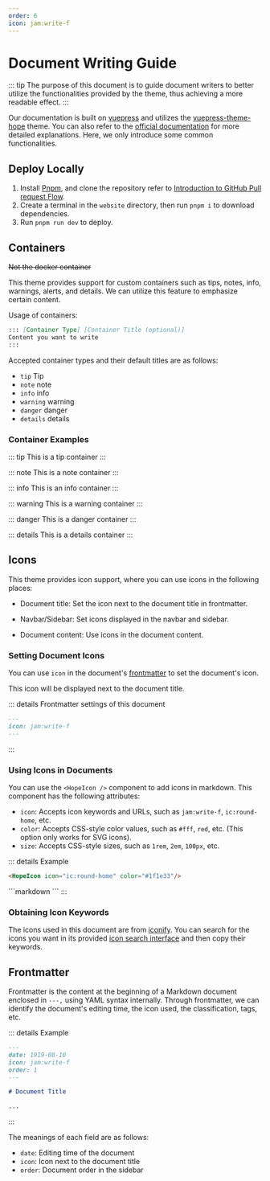 ```yaml
---
order: 6
icon: jam:write-f
---
```


# Document Writing Guide

::: tip
The purpose of this document is to guide document writers to better utilize the functionalities provided by the theme, thus achieving a more readable effect.
:::

Our documentation is built on [vuepress](https://github.com/vuejs/vuepress) and utilizes the [vuepress-theme-hope](https://github.com/vuepress-theme-hope/vuepress-theme-hope) theme. You can also refer to the [official documentation](https://theme-hope.vuejs.press/en/) for more detailed explanations. Here, we only introduce some common functionalities.

## Deploy Locally

1. Install [Pnpm](https://pnpm.io/installation), and clone the repository refer to [Introduction to GitHub Pull request Flow](./development.md#introduction-to-github-pull-request-flow).
2. Create a terminal in the `website` directory, then run `pnpm i` to download dependencies.
3. Run `pnpm run dev` to deploy.

## Containers

~~Not the docker container~~

This theme provides support for custom containers such as tips, notes, info, warnings, alerts, and details. We can utilize this feature to emphasize certain content.

Usage of containers:

```markdown
::: [Container Type] [Container Title (optional)]
Content you want to write
:::
```

Accepted container types and their default titles are as follows:

- `tip` Tip
- `note` note
- `info` info
- `warning` warning
- `danger` danger
- `details` details

### Container Examples

::: tip
This is a tip container
:::

::: note
This is a note container
:::

::: info
This is an info container
:::

::: warning
This is a warning container
:::

::: danger
This is a danger container
:::

::: details
This is a details container
:::

## Icons

This theme provides icon support, where you can use icons in the following places:

- Document title: Set the icon next to the document title in frontmatter.

- Navbar/Sidebar: Set icons displayed in the navbar and sidebar.

- Document content: Use icons in the document content.

### Setting Document Icons

You can use `icon` in the document's [frontmatter](#Frontmatter) to set the document's icon.

This icon will be displayed next to the document title.

::: details Frontmatter settings of this document

```markdown
---
icon: jam:write-f
---
```

:::

### Using Icons in Documents

You can use the `<HopeIcon />` component to add icons in markdown. This component has the following attributes:

- `icon`: Accepts icon keywords and URLs, such as `jam:write-f`, `ic:round-home`, etc.
- `color`: Accepts CSS-style color values, such as `#fff`, `red`, etc. (This option only works for SVG icons).
- `size`: Accepts CSS-style sizes, such as `1rem`, `2em`, `100px`, etc.

::: details Example
<HopeIcon icon="ic:round-home" color="#1f1e33"/>

```markdown
<HopeIcon icon="ic:round-home" color="#1f1e33"/>
```

<HopeIcon icon="https://cdn.jsdelivr.net/gh/MaaAssistantArknights/design@main/logo/maa-logo_512x512.png" size="4rem" />
```markdown
<HopeIcon icon="https://cdn.jsdelivr.net/gh/MaaAssistantArknights/design@main/logo/maa-logo_512x512.png" size="4rem" />
```
:::

### Obtaining Icon Keywords

The icons used in this document are from [iconify](https://iconify.design/). You can search for the icons you want in its provided [icon search interface](https://icon-sets.iconify.design/) and then copy their keywords.

## Frontmatter

Frontmatter is the content at the beginning of a Markdown document enclosed in `---,` using YAML syntax internally. Through frontmatter, we can identify the document's editing time, the icon used, the classification, tags, etc.

::: details Example

```markdown
---
date: 1919-08-10
icon: jam:write-f
order: 1
---

# Document Title

...
```

:::

The meanings of each field are as follows:

- `date`: Editing time of the document
- `icon`: Icon next to the document title
- `order`: Document order in the sidebar
